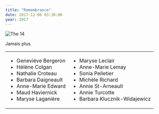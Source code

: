 ```yaml
---
title: "Remembrance"
date: 2017-12-06 03:30:00
year: 2017
---
```

<p>
  <img src="{{'/files/2016/12/montreal.jpg' | relative_url}}" alt="The 14" />
</p>
<p>
  Jamais plus.
</p>
<table border="0">
<tbody>
<tr>
<td valign="top">
<ul>
	<li>Geneviève Bergeron</li>
	<li>Hélène Colgan</li>
	<li>Nathalie Croteau</li>
	<li>Barbara Daigneault</li>
	<li>Anne-Marie Edward</li>
	<li>Maud Haviernick</li>
	<li>Maryse Laganière</li>
</ul>
</td>
<td valign="top">
<ul>
	<li>Maryse Leclair</li>
	<li>Anne-Marie Lemay</li>
	<li>Sonia Pelletier</li>
	<li>Michèle Richard</li>
	<li>Annie St-Arneault</li>
	<li>Annie Turcotte</li>
	<li>Barbara Klucznik-Widajewicz</li>
</ul>
</td>
</tr>
</tbody></table>
